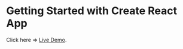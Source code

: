 # Getting Started with Create React App

Click here => [Live Demo](simple-calculator-atharva.netlify.app).


